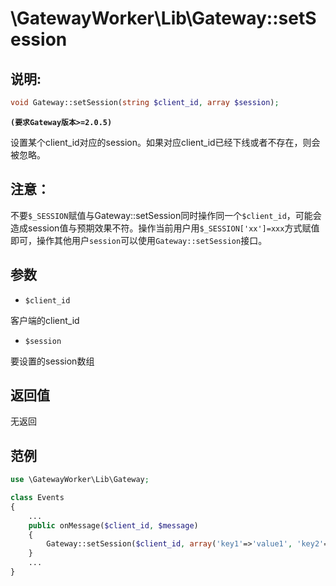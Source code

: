 # \GatewayWorker\Lib\Gateway::setSession

## 说明:
```php
void Gateway::setSession(string $client_id, array $session);
```
**``` (要求Gateway版本>=2.0.5) ```**

设置某个client_id对应的session。如果对应client_id已经下线或者不存在，则会被忽略。

## 注意：
不要```$_SESSION```赋值与Gateway::setSession同时操作同一个```$client_id```，可能会造成session值与预期效果不符。操作当前用户用```$_SESSION['xx']=xxx```方式赋值即可，操作其他用户```session```可以使用```Gateway::setSession```接口。

## 参数

* ```$client_id```

客户端的client_id

* ```$session```

要设置的session数组


## 返回值

无返回

## 范例
```php
use \GatewayWorker\Lib\Gateway;

class Events
{
    ...
    public onMessage($client_id, $message)
    {
        Gateway::setSession($client_id, array('key1'=>'value1', 'key2'=>'value2'));
    }
    ...
}
```
